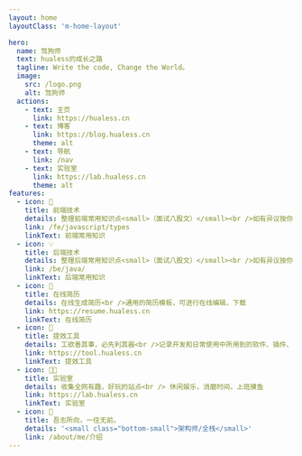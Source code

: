 ```yaml
---
layout: home
layoutClass: 'm-home-layout'

hero:
  name: 驾狗师
  text: hualess的成长之路
  tagline: Write the code, Change the World。
  image:
    src: /logo.png
    alt: 驾狗师
  actions:
    - text: 主页
      link: https://hualess.cn
    - text: 博客
      link: https://blog.hualess.cn
      theme: alt
    - text: 导航
      link: /nav
    - text: 实验室
      link: https://lab.hualess.cn
      theme: alt
features:
  - icon: 📖
    title: 前端技术
    details: 整理前端常用知识点<small>（面试八股文）</small><br />如有异议按你的理解为主，不接受反驳
    link: /fe/javascript/types
    linkText: 前端常用知识
  - icon: 💡
    title: 后端技术
    details: 整理后端常用知识点<small>（面试八股文）</small><br />如有异议按你的理解为主，不接受反驳
    link: /be/java/
    linkText: 后端常用知识    
  - icon: 📘
    title: 在线简历
    details: 在线生成简历<br />通用的简历模板，可进行在线编辑，下载
    link: https://resume.hualess.cn
    linkText: 在线简历
  - icon: 🧰
    title: 提效工具
    details: 工欲善其事，必先利其器<br />记录开发和日常使用中所用到的软件、插件、扩展等
    link: https://tool.hualess.cn
    linkText: 提效工具
  - icon: 👨‍🔬
    title: 实验室
    details: 收集全网有趣，好玩的站点<br /> 休闲娱乐，消磨时间，上班摸鱼
    link: https://lab.hualess.cn
    linkText: 实验室
  - icon: 💯
    title: 吾志所向，一往无前。
    details: '<small class="bottom-small">架构师/全栈</small>'
    link: /about/me/介绍
---
```


<style>
/*爱的魔力转圈圈*/
.m-home-layout .image-src:hover {
  transform: translate(-50%, -50%) rotate(666turn);
  transition: transform 59s 1s cubic-bezier(0.3, 0, 0.8, 1);
}

.m-home-layout .details small {
  opacity: 0.8;
}

.m-home-layout .item:last-child .details {
  display: flex;
  justify-content: flex-end;
  align-items: end;
}
</style>
